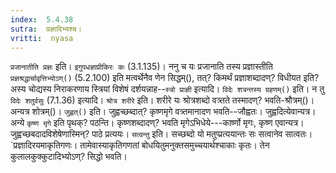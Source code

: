 ```yaml
---
index:  5.4.38
sutra:  प्रज्ञादिभ्यश्च।
vritti:  nyasa
---
```


`प्रजानातीति प्रज्ञः` इति। `इगुपधज्ञाप्रीकिरः कः` (3.1.135)। ननु च यः प्रजानाति तस्य प्रज्ञास्तीति `प्रज्ञश्रद्धार्चावृत्तिभ्योऽण्()` (5.2.100) इति मत्वर्थेनैव णेन सिद्धम्(), तत्? किमर्थं प्रज्ञाशब्दादण्? विधीयत इति? अस्य चोद्यस्य निराकरणाय स्त्रियां विशेषं दर्शयन्नाह--`स्त्रो प्राज्ञी` इत्यादि। `विदेः शत्रन्तस्य ग्रहणम्()` इति। न तु `विदेः शतुर्वसुः` (7.1.36) इत्यादि। 
`श्रोत्र शरीरे` इति। शरीरे यः श्रोत्रशब्दो वत्र्तते तस्मादण्? भवति-श्रौत्रम्()। अन्यत्र शोत्रम्()। `जुह्वत्()` इति। जुह्वच्छब्दात्? कृष्णमृगे वत्र्तमानादण भवति--जौह्वतः। जुह्वदित्येवान्यत्र। अन्ये `कृष्ण मृगे` इति पृथक्? पठन्ति। कृष्णशब्दादण्? भवति मृगेऽभिधेये---कार्ष्णो मृगः, कृष्ण एवान्यत्र। जुह्वच्छबदादविशेषेणास्मिन्? पाठे प्रत्ययः। `सत्वन्तु` इति। सच्छब्दो यो मतुप्प्रत्ययान्तः सः सत्वानेव सात्वतः। 
`प्रज्ञादिरयमाकृतिगणः। तामेवास्याकृतिगणतां बोधयितुमनुक्तसमुच्चयार्थश्चाकाः कृतः। तेन कुलालकुक्कुटादिभ्योऽण्? सिद्धो भवति।
